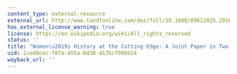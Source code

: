 ```yaml
---
content_type: external-resource
external_url: http://www.tandfonline.com/doi/full/10.1080/09612025.2016.1250531
has_external_license_warning: true
license: https://en.wikipedia.org/wiki/All_rights_reserved
status: ''
title: "Women\u2019s History at the Cutting Edge: A Joint Paper in Two Voices"
uid: 1ced9cec-f87a-455a-bd38-417bcf99bb24
wayback_url: ''
---
```

